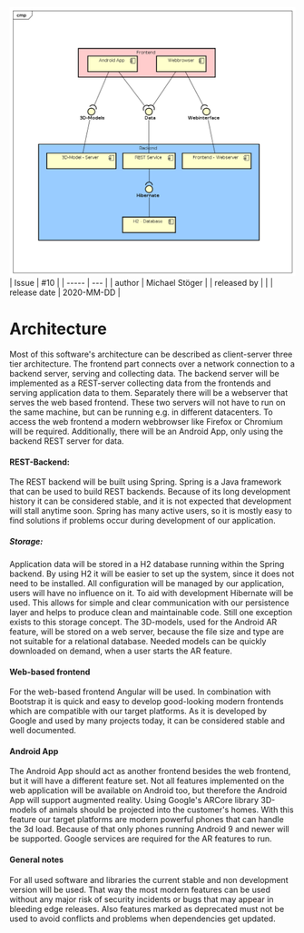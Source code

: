 ![ComponentDiagram](uploads/ba79679b57baf408276ef7aacb8278b6/ComponentDiagram.png)
| Issue |  #10 |
| ----- | --- |
| author       | Michael Stöger |
| released by  | |
| release date | 2020-MM-DD |

# Architecture
Most of this software's architecture can be described as client-server three tier architecture.
The frontend part connects over a network connection to a backend server, serving and collecting data.
The backend server will be implemented as a REST-server collecting data from the frontends and serving application data to them.
Separately there will be a webserver that serves the web based frontend.
These two servers will not have to run on the same machine, but can be running e.g. in different datacenters.
To access the web frontend a modern webbrowser like Firefox or Chromium will be required. 
Additionally, there will be an Android App, only using the backend REST server for data.

#### REST-Backend:
The REST backend will be built using Spring.
Spring is a Java framework that can be used to build REST backends.
Because of its long development history it can be considered stable, and it is not expected that development will stall anytime soon.
Spring has many active users, so it is mostly easy to find solutions if problems occur during development of our application.

##### Storage:
Application data will be stored in a H2 database running within the Spring backend.
By using H2 it will be easier to set up the system, since it does not need to be installed.
All configuration will be managed by our application, users will have no influence on it.
To aid with development Hibernate will be used.
This allows for simple and clear communication with our persistence layer and helps to produce clean and maintainable code.
Still one exception exists to this storage concept.
The 3D-models, used for the Android AR feature, will be stored on a web server, because the file size and type are not suitable for a relational database.
Needed models can be quickly downloaded on demand, when a user starts the AR feature.

#### Web-based frontend
For the web-based frontend Angular will be used.
In combination with Bootstrap it is quick and easy to develop good-looking modern frontends which are compatible with our target platforms.
As it is developed by Google and used by many projects today, it can be considered stable and well documented. 

#### Android App
The Android App should act as another frontend besides the web frontend, but it will have a different feature set.
Not all features implemented on the web application will be available on Android too, but therefore the Android App will support augmented reality.
Using Google's ARCore library 3D-models of animals should be projected into the customer's homes.
With this feature our target platforms are modern powerful phones that can handle the 3d load.
Because of that only phones running Android 9 and newer will be supported.
Google services are required for the AR features to run.

#### General notes
For all used software and libraries the current stable and non development version will be used.
That way the most modern features can be used without any major risk of security incidents or bugs that may appear in bleeding edge releases.
Also features marked as deprecated must not be used to avoid conflicts and problems when dependencies get updated.